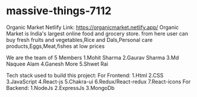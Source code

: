 # massive-things-7112
Organic Market
Netlify Link: https://organicmarket.netlify.app/
Organic Market is India's largest online food and grocery store. from here user can buy fresh fruits and vegetables,Rice and Dals,Personal care products,Eggs,Meat,fishes at low prices

We are the team of 5 Members
1.Mohit Sharma
2.Gaurav Sharma
3.Md Naquee Alam
4.Ganesh More
5.Shwet Rai

Tech stack used to build this project:
For Frontend:
1.Html
2.CSS
3.JavaScript
4.React-js
5.Chakra-ui
6.Redux/React-redux
7.React-icons
For Backend:
1.NodeJs
2.ExpressJs
3.MongoDb
